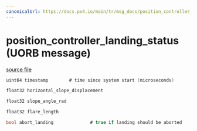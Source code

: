 ```yaml
---
canonicalUrl: https://docs.px4.io/main/tr/msg_docs/position_controller_landing_status
---
```


# position_controller_landing_status (UORB message)



[source file](https://github.com/PX4/PX4-Autopilot/blob/release/1.13/msg/position_controller_landing_status.msg)

```c
uint64 timestamp        # time since system start (microseconds)

float32 horizontal_slope_displacement

float32 slope_angle_rad

float32 flare_length

bool abort_landing              # true if landing should be aborted

```

